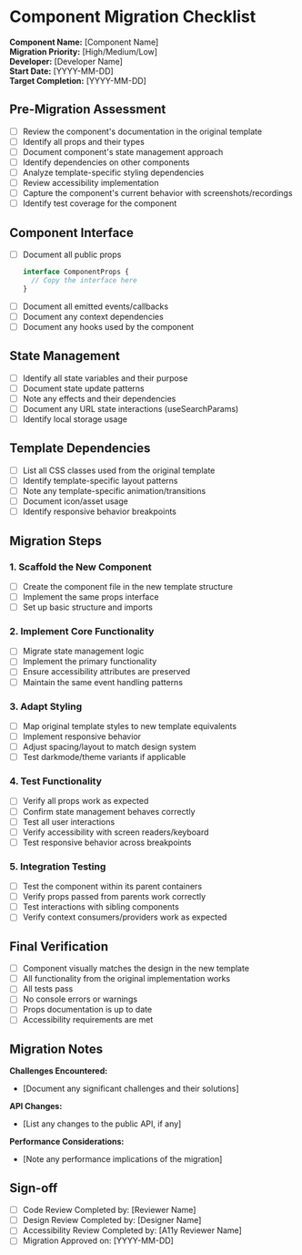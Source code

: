 # Component Migration Checklist

**Component Name:** [Component Name]  
**Migration Priority:** [High/Medium/Low]  
**Developer:** [Developer Name]  
**Start Date:** [YYYY-MM-DD]  
**Target Completion:** [YYYY-MM-DD]  

## Pre-Migration Assessment

- [ ] Review the component's documentation in the original template
- [ ] Identify all props and their types
- [ ] Document component's state management approach
- [ ] Identify dependencies on other components
- [ ] Analyze template-specific styling dependencies
- [ ] Review accessibility implementation
- [ ] Capture the component's current behavior with screenshots/recordings
- [ ] Identify test coverage for the component

## Component Interface

- [ ] Document all public props
  ```typescript
  interface ComponentProps {
    // Copy the interface here
  }
  ```
- [ ] Document all emitted events/callbacks
- [ ] Document any context dependencies
- [ ] Document any hooks used by the component

## State Management

- [ ] Identify all state variables and their purpose
- [ ] Document state update patterns
- [ ] Note any effects and their dependencies
- [ ] Document any URL state interactions (useSearchParams)
- [ ] Identify local storage usage

## Template Dependencies

- [ ] List all CSS classes used from the original template
- [ ] Identify template-specific layout patterns
- [ ] Note any template-specific animation/transitions
- [ ] Document icon/asset usage
- [ ] Identify responsive behavior breakpoints

## Migration Steps

### 1. Scaffold the New Component

- [ ] Create the component file in the new template structure
- [ ] Implement the same props interface
- [ ] Set up basic structure and imports

### 2. Implement Core Functionality

- [ ] Migrate state management logic
- [ ] Implement the primary functionality
- [ ] Ensure accessibility attributes are preserved
- [ ] Maintain the same event handling patterns

### 3. Adapt Styling

- [ ] Map original template styles to new template equivalents
- [ ] Implement responsive behavior
- [ ] Adjust spacing/layout to match design system
- [ ] Test darkmode/theme variants if applicable

### 4. Test Functionality

- [ ] Verify all props work as expected
- [ ] Confirm state management behaves correctly
- [ ] Test all user interactions
- [ ] Verify accessibility with screen readers/keyboard
- [ ] Test responsive behavior across breakpoints

### 5. Integration Testing

- [ ] Test the component within its parent containers
- [ ] Verify props passed from parents work correctly
- [ ] Test interactions with sibling components
- [ ] Verify context consumers/providers work as expected

## Final Verification

- [ ] Component visually matches the design in the new template
- [ ] All functionality from the original implementation works
- [ ] All tests pass
- [ ] No console errors or warnings
- [ ] Props documentation is up to date
- [ ] Accessibility requirements are met

## Migration Notes

**Challenges Encountered:**
- [Document any significant challenges and their solutions]

**API Changes:**
- [List any changes to the public API, if any]

**Performance Considerations:**
- [Note any performance implications of the migration]

## Sign-off

- [ ] Code Review Completed by: [Reviewer Name]
- [ ] Design Review Completed by: [Designer Name]
- [ ] Accessibility Review Completed by: [A11y Reviewer Name]
- [ ] Migration Approved on: [YYYY-MM-DD]
